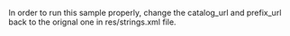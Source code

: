 In order to run this sample properly, change the catalog_url and prefix_url back to the orignal one in res/strings.xml file.
